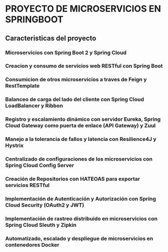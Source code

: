 # PROYECTO DE MICROSERVICIOS EN SPRINGBOOT

## Caracteristicas del proyecto

### Microservicios con Spring Boot 2 y Spring Cloud
### Creacion y consumo de servicios web RESTful con Spring Boot
### Consumicion de otros microservicios a traves de Feign y RestTemplate
### Balanceo de carga del lado del cliente con Spring Cloud LoadBalancer y Ribbon
### Registro y escalamiento dinámico con servidor Eureka, Spring Cloud Gateway como puerta de enlace (API Gateway) y Zuul
### Manejo a la tolerancia de fallos y latencia con Resilience4J y Hystrix
### Centralizado de configuraciones de los microservicios con Spring Cloud Config Server
### Creación de Repositorios con HATEOAS para exportar servicios RESTful
### Implementación de Autenticación y Autorización con Spring Cloud Security (OAuth2 y JWT)
### Implementación de rastreo distribuido en microservicios con Spring Cloud Sleuth y Zipkin
### Automatizado, escalado y despliegue de microservicios en contenedores Docker